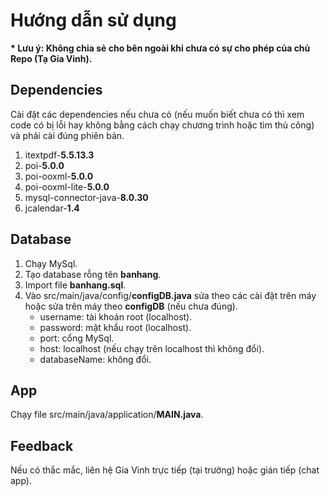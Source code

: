 # Hướng dẫn sử dụng

**\* Lưu ý: Không chia sẻ cho bên ngoài khi chưa có sự cho phép của chủ Repo (Tạ Gia Vinh).**

## Dependencies

Cài đặt các dependencies nếu chưa có (nếu muốn biết chưa có thì xem code có bị lỗi hay không bằng cách chạy chương trình hoặc tìm thủ công) và phải cài đúng phiên bản.

1. itextpdf-**5.5.13.3**
2. poi-**5.0.0**
3. poi-ooxml-**5.0.0**
4. poi-ooxml-lite-**5.0.0**
5. mysql-connector-java-**8.0.30**
6. jcalendar-**1.4**

## Database

1. Chạy MySql.
2. Tạo database rỗng tên **banhang**.
3. Import file **banhang.sql**.
4. Vào src/main/java/config/**configDB.java** sửa theo các cài đặt trên máy hoặc sửa trên máy theo **configDB** (nếu chưa đúng).
    - username: tài khoản root (localhost).
    - password: mật khẩu root (localhost).
    - port: cổng MySql.
    - host: localhost (nếu chạy trên localhost thì không đổi).
    - databaseName: không đổi.

## App

Chạy file src/main/java/application/**MAIN.java**.

## Feedback

Nếu có thắc mắc, liên hệ Gia Vinh trực tiếp (tại trường) hoặc gián tiếp (chat app).
